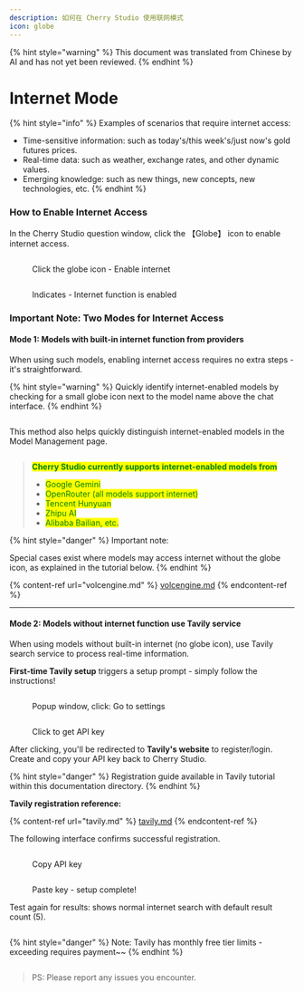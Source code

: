 ```yaml
---
description: 如何在 Cherry Studio 使用联网模式
icon: globe
---
```


{% hint style="warning" %}
This document was translated from Chinese by AI and has not yet been reviewed.
{% endhint %}

# Internet Mode

{% hint style="info" %}
Examples of scenarios that require internet access:

* Time-sensitive information: such as today's/this week's/just now's gold futures prices.
* Real-time data: such as weather, exchange rates, and other dynamic values.
* Emerging knowledge: such as new things, new concepts, new technologies, etc.
{% endhint %}

### How to Enable Internet Access

In the Cherry Studio question window, click the 【Globe】 icon to enable internet access.

<figure><img src="../.gitbook/assets/image (94).png" alt=""><figcaption><p>Click the globe icon - Enable internet</p></figcaption></figure>

<figure><img src="../.gitbook/assets/image (96).png" alt=""><figcaption><p>Indicates - Internet function is enabled</p></figcaption></figure>

### Important Note: Two Modes for Internet Access

#### Mode 1: Models with built-in internet function from providers

When using such models, enabling internet access requires no extra steps - it's straightforward.

{% hint style="warning" %}
Quickly identify internet-enabled models by checking for a small globe icon next to the model name above the chat interface.
{% endhint %}

<figure><img src="../.gitbook/assets/image (100).png" alt=""><figcaption></figcaption></figure>

This method also helps quickly distinguish internet-enabled models in the Model Management page.

<figure><img src="../.gitbook/assets/image (101).png" alt=""><figcaption></figcaption></figure>

> <mark style="color:green;">**Cherry Studio currently supports internet-enabled models from**</mark>
>
> * <mark style="color:green;">Google Gemini</mark>
> * <mark style="color:green;">OpenRouter (all models support internet)</mark>
> * <mark style="color:green;">Tencent Hunyuan</mark>
> * <mark style="color:green;">Zhipu AI</mark>
> * <mark style="color:green;">Alibaba Bailian, etc.</mark>

{% hint style="danger" %}
Important note:

Special cases exist where models may access internet without the globe icon, as explained in the tutorial below.
{% endhint %}

{% content-ref url="volcengine.md" %}
[volcengine.md](volcengine.md)
{% endcontent-ref %}

***

#### Mode 2: Models without internet function use Tavily service

When using models without built-in internet (no globe icon), use Tavily search service to process real-time information.

**First-time Tavily setup** triggers a setup prompt - simply follow the instructions!

<figure><img src="../.gitbook/assets/image (102).png" alt=""><figcaption><p>Popup window, click: Go to settings</p></figcaption></figure>

<figure><img src="../.gitbook/assets/image (104).png" alt=""><figcaption><p>Click to get API key</p></figcaption></figure>

After clicking, you'll be redirected to **Tavily's website** to register/login. Create and copy your API key back to Cherry Studio.

{% hint style="danger" %}
Registration guide available in Tavily tutorial within this documentation directory.
{% endhint %}

**Tavily registration reference:**

{% content-ref url="tavily.md" %}
[tavily.md](tavily.md)
{% endcontent-ref %}

The following interface confirms successful registration.

<figure><img src="../.gitbook/assets/image (105).png" alt=""><figcaption><p>Copy API key</p></figcaption></figure>

<figure><img src="../.gitbook/assets/image (108).png" alt=""><figcaption><p>Paste key - setup complete!</p></figcaption></figure>

Test again for results: shows normal internet search with default result count (5).

<figure><img src="../.gitbook/assets/image (107).png" alt=""><figcaption></figcaption></figure>

{% hint style="danger" %}
Note: Tavily has monthly free tier limits - exceeding requires payment~~
{% endhint %}

<figure><img src="../.gitbook/assets/image (106).png" alt=""><figcaption></figcaption></figure>

> PS: Please report any issues you encounter.